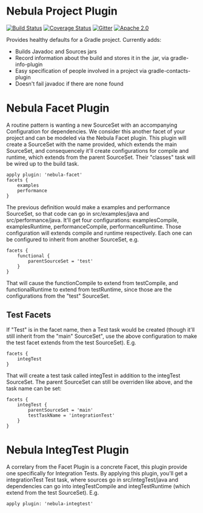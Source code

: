 Nebula Project Plugin
=====================
[![Build Status](https://travis-ci.org/nebula-plugins/nebula-project-plugin.svg?branch=master)](https://travis-ci.org/nebula-plugins/nebula-project-plugin)
[![Coverage Status](https://coveralls.io/repos/nebula-plugins/nebula-project-plugin/badge.svg?branch=master&service=github)](https://coveralls.io/github/nebula-plugins/nebula-project-plugin?branch=master)
[![Gitter](https://badges.gitter.im/Join%20Chat.svg)](https://gitter.im/nebula-plugins/nebula-project-plugin?utm_source=badgeutm_medium=badgeutm_campaign=pr-badge)
[![Apache 2.0](https://img.shields.io/github/license/nebula-plugins/nebula-project-plugin.svg)](http://www.apache.org/licenses/LICENSE-2.0)

Provides healthy defaults for a Gradle project. Currently adds:

* Builds Javadoc and Sources jars
* Record information about the build and stores it in the .jar, via gradle-info-plugin
* Easy specification of people involved in a project via gradle-contacts-plugin
* Doesn't fail javadoc if there are none found

Nebula Facet Plugin
=======================
A routine pattern is wanting a new SourceSet with an accompanying Configuration for dependencies. We consider this another facet of your project and can be modeled via the Nebula Facet plugin. This plugin will create a SourceSet with the name provided, which extends the main SourceSet, and consequencely it'll create configurations for compile and runtime, which extends from the parent SourceSet. Their "classes" task will be wired up to the build task. 

    apply plugin: 'nebula-facet'
    facets {
        examples
        performance
    }

The previous definition would make a examples and performance SourceSet, so that code can go in src/examples/java and src/performance/java. It'll get four configurations: examplesCompile, examplesRuntime, performanceCompile, performanceRuntime. Those configuration will extends compile and runtime respectively. Each one can be configured to inherit from another SourceSet, e.g.

    facets {
        functional {
            parentSourceSet = 'test'
        }
    }

That will cause the functionCompile to extend from testCompile, and functionalRuntime to extend from testRuntime, since those are the configurations from the "test" SourceSet.  

Test Facets
--------------

If "Test" is in the facet name, then a Test task would be created (though it'll still inherit from the "main" SourceSet", use the above configuration to make the test facet extends from the test SourceSet). E.g.

    facets {
        integTest
    }

That will create a test task called integTest in addition to the integTest SourceSet. The parent SourceSet can still be overriden like above, and the task name can be set:

    facets {
        integTest {
            parentSourceSet = 'main'
            testTaskName = 'integrationTest'
        }
    }

Nebula IntegTest Plugin
=======================
A correlary from the Facet Plugin is a concrete Facet, this plugin provide one specifically for Integration Tests. By applying this plugin, you'll get a integrationTest Test task, where sources go in src/integTest/java and dependencies can go into integTestCompile and integTestRuntime (which extend from the test SourceSet). E.g.

    apply plugin: 'nebula-integtest'


